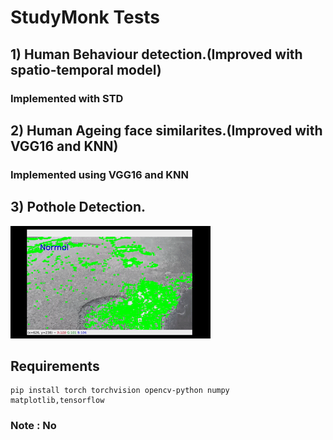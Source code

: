 # StudyMonk Tests
## 1) Human Behaviour detection.(Improved with spatio-temporal model)
### Implemented with STD
## 2) Human Ageing face similarites.(Improved with VGG16 and KNN)
### Implemented using VGG16 and KNN

## 3) Pothole Detection.
![PD](pothole_detection/images/output.gif)

## Requirements
```
pip install torch torchvision opencv-python numpy matplotlib,tensorflow
```
### Note : No
